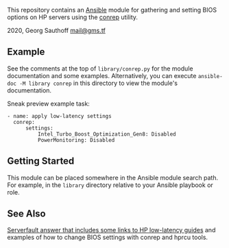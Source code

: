 This repository contains an [Ansible][2] module for gathering and
setting BIOS options on HP servers using the [conrep][1] utility.

2020, Georg Sauthoff <mail@gms.tf>

## Example

See the comments at the top of `library/conrep.py` for the module documentation
and some examples. Alternatively, you can execute `ansible-doc -M library conrep`
in this directory to view the module's documentation.

Sneak preview example task:

```
- name: apply low-latency settings
  conrep:
      settings:
          Intel_Turbo_Boost_Optimization_Gen8: Disabled
          PowerMonitoring: Disabled
```

## Getting Started

This module can be placed somewhere in the Ansible module search path. For example, in
the `library` directory relative to your Ansible playbook or role.

## See Also

[Serverfault answer that includes some links to HP low-latency guides][3] and examples of
how to change BIOS settings with conrep and hprcu tools.


[1]: https://support.hpe.com/hpesc/public/docDisplay?docId=emr_na-a00007607en_us#N10380
[2]: https://en.wikipedia.org/wiki/Ansible_(software)
[3]: https://serverfault.com/a/1011773/63769

